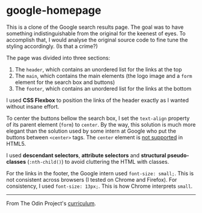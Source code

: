# google-homepage

This is a clone of the Google search results page. The goal was to have something indistinguishable from the original for the keenest of eyes. To accomplish that, I would analyse the original source code to fine tune the styling accordingly. (Is that a crime?)

The page was divided into three sections:

1. The `header`, which contains an unordered list for the links at the top
2. The `main`, which contains the main elements (the logo image and a `form` element for the search box and buttons)
3. The `footer`, which contains an unordered list for the links at the bottom

I used **CSS Flexbox** to position the links of the header exactly as I wanted without insane effort.

To center the buttons bellow the search box, I set the `text-align` property of its parent element (`form`) to `center`. By the way, this solution is much more elegant than the solution used by some intern at Google who put the buttons between `<center>` tags. The `center` element is [not supported](https://developer.mozilla.org/en-US/docs/Web/HTML/Element/center) in HTML5.

I used **descendant selectors**, **attribute selectors** and **structural pseudo-classes** (`:nth-child()`) to avoid cluttering the HTML with classes.

For the links in the footer, the Google intern used `font-size: small;`. This is not consistent across browsers (I tested on Chrome and Firefox). For consistency, I used `font-size: 13px;`. This is how Chrome interprets `small`. 

---

From The Odin Project's [curriculum](http://www.theodinproject.com/courses/web-development-101/lessons/html-css). 
